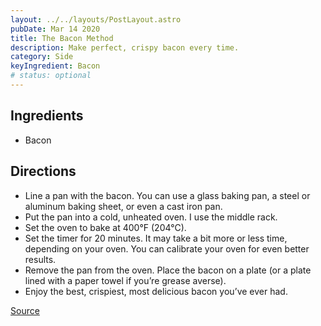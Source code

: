 ```yaml
---
layout: ../../layouts/PostLayout.astro
pubDate: Mar 14 2020
title: The Bacon Method
description: Make perfect, crispy bacon every time.
category: Side
keyIngredient: Bacon
# status: optional
---
```


## Ingredients
<!-- Tablespoons = Tbsp | Teaspons = tsp | Cup = cup | lb/oz/g = lowercase -->
- Bacon

## Directions
- Line a pan with the bacon. You can use a glass baking pan, a steel or aluminum baking sheet, or even a cast iron pan.
- Put the pan into a cold, unheated oven. I use the middle rack.
- Set the oven to bake at 400°F (204°C).
- Set the timer for 20 minutes. It may take a bit more or less time, depending on your oven. You can calibrate your oven for even better results.
- Remove the pan from the oven. Place the bacon on a plate (or a plate lined with a paper towel if you’re grease averse).
- Enjoy the best, crispiest, most delicious bacon you’ve ever had.

[Source](https://baconmethod.com/)
